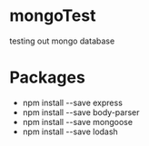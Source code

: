 # mongoTest
testing out mongo database

# Packages
* npm install --save express
* npm install --save body-parser
* npm install --save mongoose
* npm install --save lodash
